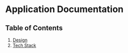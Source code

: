 # Application Documentation

## Table of Contents

1. [Design](./design.md)
2. [Tech Stack](./tech.md)
